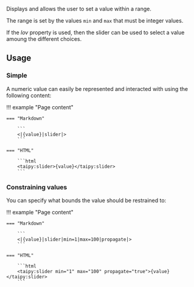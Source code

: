 Displays and allows the user to set a value within a range.

The range is set by the values `min` and `max` that must be integer values.

If the _lov_ property is used, then the slider can be used to select a value amoung the different choices.

## Usage

### Simple

A numeric value can easily be represented and interacted with using the
following content:

!!! example "Page content"

    === "Markdown"

        ```
        <|{value}|slider|>
        ```
  
    === "HTML"

        ```html
        <taipy:slider>{value}</taipy:slider>
        ```

### Constraining values

You can specify what bounds the value should be restrained to:

!!! example "Page content"

    === "Markdown"

        ```
        <|{value}|slider|min=1|max=100|propagate|>
        ```
  
    === "HTML"

        ```html
        <taipy:slider min="1" max="100" propagate="true">{value}</taipy:slider>
        ```
